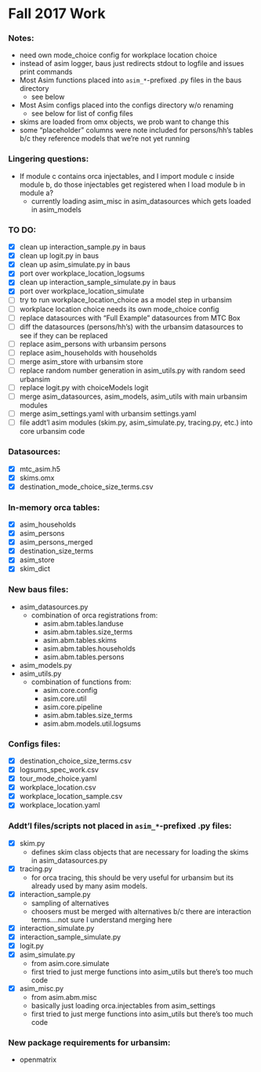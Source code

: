 Fall 2017 Work
=======

### Notes:

- need own mode_choice config for workplace location choice
- instead of asim logger, baus just redirects stdout to logfile and issues print commands
- Most Asim functions placed into `asim_*`-prefixed .py files in the baus directory
    - see below
- Most Asim configs placed into the configs directory w/o renaming
    - see below for list of config files
- skims are loaded from omx objects, we prob want to change this
- some “placeholder” columns were note included for persons/hh’s tables b/c they reference models that we’re not yet running

### Lingering questions:

- If module c contains orca injectables, and I import module c inside module b, do those injectables get registered when I load module b in module a?
    - currently loading asim_misc in asim_datasources which gets loaded in asim_models

### TO DO:

- [x] clean up interaction_sample.py in baus
- [x] clean up logit.py in baus
- [x] clean up asim_simulate.py in baus
- [x] port over workplace_location_logsums
- [x] clean up interaction_sample_simulate.py in baus
- [x] port over workplace_location_simulate
- [ ] try to run workplace_location_choice as a model step in urbansim
- [ ] workplace location choice needs its own mode_choice config
- [ ] replace datasources with “Full Example” datasources from MTC Box
- [ ] diff the datasources (persons/hh’s) with the urbansim datasources to see if they can be replaced
- [ ] replace asim_persons with urbansim persons
- [ ] replace asim_households with households
- [ ] merge asim_store with urbansim store
- [ ] replace random number generation in asim_utils.py with random seed urbansim
- [ ] replace logit.py with choiceModels logit
- [ ] merge asim_datasources, asim_models, asim_utils with main urbansim modules
- [ ] merge asim_settings.yaml with urbansim settings.yaml
- [ ] file addt’l asim modules (skim.py, asim_simulate.py, tracing.py, etc.) into core urbansim code

### Datasources:

- [x] mtc_asim.h5
- [x] skims.omx
- [x] destination_mode_choice_size_terms.csv

### In-memory orca tables:

- [x] asim_households
- [x] asim_persons
- [x] asim_persons_merged
- [x] destination_size_terms
- [x] asim_store
- [x] skim_dict

### New baus files:

- asim_datasources.py
    - combination of orca registrations from:
        - asim.abm.tables.landuse
        - asim.abm.tables.size_terms
        - asim.abm.tables.skims
        - asim.abm.tables.households
        - asim.abm.tables.persons
- asim_models.py
- asim_utils.py
    - combination of functions from:
        - asim.core.config
        - asim.core.util
        - asim.core.pipeline
        - asim.abm.tables.size_terms
        - asim.abm.models.util.logsums

### Configs files:

- [x] destination_choice_size_terms.csv
- [x] logsums_spec_work.csv
- [x] tour_mode_choice.yaml
- [x] workplace_location.csv
- [x] workplace_location_sample.csv
- [x] workplace_location.yaml

### Addt’l files/scripts not placed in `asim_*`-prefixed .py files:

- [x] skim.py
    - defines skim class objects that are necessary for loading the skims in asim_datasources.py
- [x] tracing.py
    - for orca tracing, this should be very useful for urbansim but its already used by many asim models.
- [x] interaction_sample.py
    - sampling of alternatives
    - choosers must be merged with alternatives b/c there are interaction terms….not sure I understand merging here
- [x] interaction_simulate.py
- [x] interaction_sample_simulate.py
- [x] logit.py
- [x] asim_simulate.py
    - from asim.core.simulate
    - first tried to just merge functions into asim_utils but there’s too much code
- [x] asim_misc.py
    - from asim.abm.misc
    - basically just loading orca.injectables from asim_settings
    - first tried to just merge functions into asim_utils but there’s too much code

### New package requirements for urbansim:

- openmatrix
